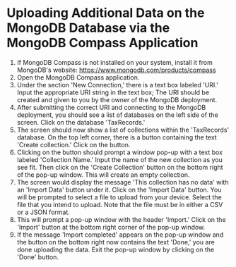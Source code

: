# Uploading Additional Data on the MongoDB Database via the MongoDB Compass Application

1. If MongoDB Compass is not installed on your system, install it from MongoDB's website: https://www.mongodb.com/products/compass
2. Open the MongoDB Compass application.
3. Under the section 'New Connection,' there is a text box labeled 'URI.' Input the appropriate URI string in the text box; The URI should be created and given to you by the owner of the MongoDB deployment. 
4. After submitting the correct URI and connecting to the MongoDB deployment, you should see a list of databases on the left side of the screen. Click on the database 'TaxRecords.'
5. The screen should now show a list of collections within the 'TaxRecords' database. On the top left corner, there is a button containing the text 'Create collection.' Click on the button.
6. Clicking on the button should prompt a window pop-up with a text box labeled 'Collection Name.' Input the name of the new collection as you see fit. Then click on the 'Create Collection' button on the bottom right of the pop-up window. This will create an empty collection.
7. The screen would display the message 'This collection has no data' with an 'Import Data' button under it. Click on the 'Import Data' button. You will be prompted to select a file to upload from your device. Select the file that you intend to upload. Note that the file must be in either a CSV or a JSON format. 
8. This will prompt a pop-up window with the header 'Import.' Click on the 'Import' button at the bottom right corner of the pop-up window. 
9. If the message 'Import completed' appears on the pop-up window and the button on the bottom right now contains the text 'Done,' you are done uploading the data. Exit the pop-up window by clicking on the 'Done' button. 
